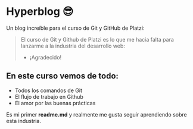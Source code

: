 # Hyperblog 😎
Un blog increíble para el curso de Git y GitHub de Platzi:
> El curso de Git y Github de Platzi es lo que me hacia falta para lanzarme a la industria del desarrollo web:
> - ¡Agradecido!

## En este curso vemos de todo:
* Todos los comandos de Git
* El flujo de trabajo en Github
* El amor por las buenas prácticas

Es mi primer **readme.md** y realmente me gusta seguir aprendiendo sobre esta industria.
